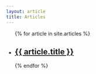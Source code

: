 ```yaml
---
layout: article
title: Articles
---
```

<ul>
  {% for article in site.articles %}
    <li>
      <h2><a href="{{ article.url }}">{{ article.title }}</a></h2>
    </li>
  {% endfor %}
</ul>
